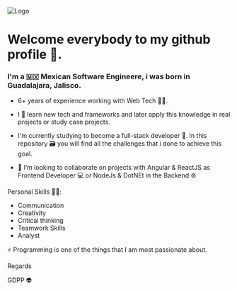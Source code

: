 ![Logo](https://media.licdn.com/dms/image/D5616AQE82EHVgtTl-g/profile-displaybackgroundimage-shrink_350_1400/0/1675884148309?e=1683158400&v=beta&t=NGXe2e3hfEicCySCvAjBw1_mtKAax2qs6f8CV81OyZU)

# Welcome everybody to my github profile 🖖.

### I'm a 🇲🇽 Mexican Software Engineere, i was born in Guadalajara, Jalisco.

- 6+ years of experience working with Web Tech 👨‍💻.

- I 🖤 learn new tech and frameworks and later apply this knowledge in real projects or study case projects.

- I'm currently studying to become a full-stack developer 🚀. In this repository 🗃 you will find all the challenges that i done to achieve this goal.

- 👯 I’m looking to collaborate on projects with Angular & ReactJS as Frontend Developer 💻 or NodeJs & DotNEt in the Backend ⚙

Personal Skills 🏋️‍♂️:
  - Communication
  - Creativity
  - Critical thinking
  - Teamwork Skills
  - Analyst

⚡ Programming is one of the things that I am most passionate about.

Regards

GDPP 👽
